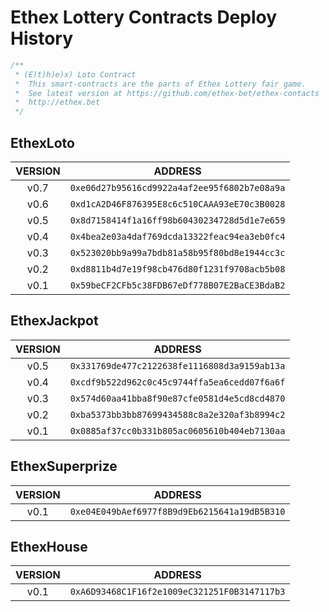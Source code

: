 # Ethex Lottery Contracts Deploy History
```javascript
/**
 * (E)t)h)e)x) Loto Contract 
 *  This smart-contracts are the parts of Ethex Lottery fair game.
 *  See latest version at https://github.com/ethex-bet/ethex-contacts 
 *  http://ethex.bet
 */
```
## EthexLoto

VERSION|ADDRESS
:-----:|:-----: 
v0.7|```0xe06d27b95616cd9922a4af2ee95f6802b7e08a9a```
v0.6|```0xd1cA2D46F876395E8c6c510CAAA93eE70c3B0028```
v0.5|```0x8d7158414f1a16ff98b60430234728d5d1e7e659```
v0.4|```0x4bea2e03a4daf769dcda13322feac94ea3eb0fc4```
v0.3|```0x523020bb9a99a7bdb81a58b95f80bd8e1944cc3c```
v0.2|```0xd8811b4d7e19f98cb476d80f1231f9708acb5b08```
v0.1|```0x59beCF2CFb5c38FDB67eDf778B07E2BaCE3BdaB2```

## EthexJackpot

VERSION|ADDRESS
:-----:|:-----: 
v0.5 | ```0x331769de477c2122638fe1116808d3a9159ab13a```
v0.4 | ```0xcdf9b522d962c0c45c9744ffa5ea6cedd07f6a6f```
v0.3 | ```0x574d60aa41bba8f90e87cfe0581d4e5cd8cd4870```
v0.2 | ```0xba5373bb3bb87699434588c8a2e320af3b8994c2```
v0.1 | ```0x0885af37cc0b331b805ac0605610b404eb7130aa```

## EthexSuperprize

VERSION|ADDRESS
:-----:|:-----: 
v0.1|```0xe04E049bAef6977f8B9d9Eb6215641a19dB5B310```

## EthexHouse

VERSION|ADDRESS
:-----:|:-----: 
v0.1 | ```0xA6D93468C1F16f2e1009eC321251F0B3147117b3```

